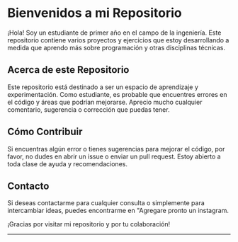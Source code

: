# Bienvenidos a mi Repositorio

¡Hola! Soy un estudiante de primer año en el campo de la ingeniería. Este repositorio contiene varios proyectos y ejercicios que estoy desarrollando a medida que aprendo más sobre programación y otras disciplinas técnicas.

## Acerca de este Repositorio

Este repositorio está destinado a ser un espacio de aprendizaje y experimentación. Como estudiante, es probable que encuentres errores en el código y áreas que podrían mejorarse. Aprecio mucho cualquier comentario, sugerencia o corrección que puedas tener.

## Cómo Contribuir

Si encuentras algún error o tienes sugerencias para mejorar el código, por favor, no dudes en abrir un issue o enviar un pull request. Estoy abierto a toda clase de ayuda y recomendaciones.

## Contacto

Si deseas contactarme para cualquier consulta o simplemente para intercambiar ideas, puedes encontrarme en "Agregare pronto un instagram.

¡Gracias por visitar mi repositorio y por tu colaboración!

---



